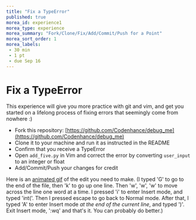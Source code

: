 ```yaml
---
title: "Fix a TypeError"
published: true
morea_id: experience1
morea_type: experience
morea_summary: "Fork/Clone/Fix/Add/Commit/Push for a Point"
morea_sort_order: 1
morea_labels:
 - 30 min
 - 1 pt
 - due Sep 16
---
```


# Fix a TypeError

This experience will give you more practice with git and vim, and get you started on a lifelong process of fixing errors that seemingly come from nowhere :)

- Fork this repository: [https://github.com/Codenhance/debug_me](https://github.com/Codenhance/debug_me)
- Clone it to your machine and run it as instructed in the README
- Confirm that you receive a TypeError
- Open `add_five.py` in Vim and correct the error by converting `user_input` to an integer or float
- Add/Commit/Push your changes for credit

Here is an [animated gif](http://imgur.com/1rcnRlu) of the edit you need to make. (I typed 'G' to go to the end of the file, then 'k' to go up one line. Then 'w', 'w', 'w' to move across the line one word at a time. I pressed 'i' to enter Insert mode, and typed 'int('. Then I pressed escape to go back to Normal mode. After that, I typed 'A' to enter Insert mode *at the end of the current line*, and typed ')'. Exit Insert mode, ':wq' and that's it. You can probably do better.)
